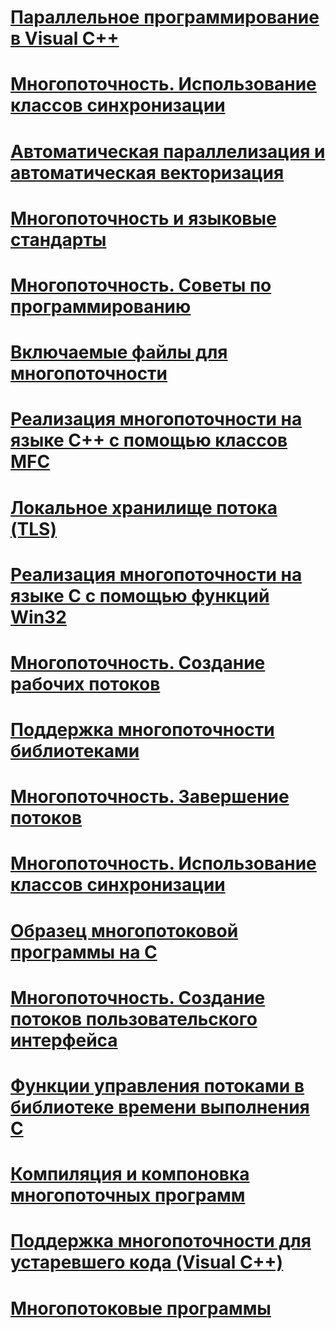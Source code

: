 # [Параллельное программирование в Visual C++](parallel-programming-in-visual-cpp.md)
# [Многопоточность. Использование классов синхронизации](multithreading-how-to-use-the-synchronization-classes.md)
# [Автоматическая параллелизация и автоматическая векторизация](auto-parallelization-and-auto-vectorization.md)
# [Многопоточность и языковые стандарты](multithreading-and-locales.md)
# [Многопоточность. Советы по программированию](multithreading-programming-tips.md)
# [Включаемые файлы для многопоточности](include-files-for-multithreading.md)
# [Реализация многопоточности на языке C++ с помощью классов MFC](multithreading-with-cpp-and-mfc.md)
# [Локальное хранилище потока (TLS)](thread-local-storage-tls.md)
# [Реализация многопоточности на языке C с помощью функций Win32](multithreading-with-c-and-win32.md)
# [Многопоточность. Создание рабочих потоков](multithreading-creating-worker-threads.md)
# [Поддержка многопоточности библиотеками](library-support-for-multithreading.md)
# [Многопоточность. Завершение потоков](multithreading-terminating-threads.md)
# [Многопоточность. Использование классов синхронизации](multithreading-when-to-use-the-synchronization-classes.md)
# [Образец многопотоковой программы на C](sample-multithread-c-program.md)
# [Многопоточность. Создание потоков пользовательского интерфейса](multithreading-creating-user-interface-threads.md)
# [Функции управления потоками в библиотеке времени выполнения C](c-run-time-library-functions-for-thread-control.md)
# [Компиляция и компоновка многопоточных программ](compiling-and-linking-multithread-programs.md)
# [Поддержка многопоточности для устаревшего кода (Visual C++)](multithreading-support-for-older-code-visual-cpp.md)
# [Многопотоковые программы](multithread-programs.md)
